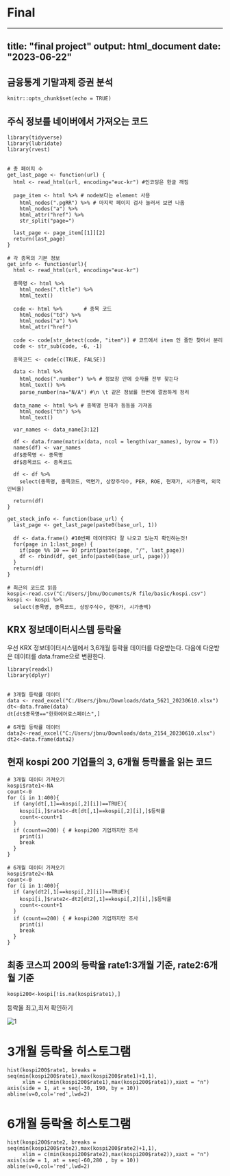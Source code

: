 # Final

---
title: "final project"
output: html_document
date: "2023-06-22"
---
## 금융통계 기말과제 증권 분석
```{r setup, include=FALSE}
knitr::opts_chunk$set(echo = TRUE)
```

## 주식 정보를 네이버에서 가져오는 코드
```
library(tidyverse)
library(lubridate)
library(rvest) 


# 총 페이지 수
get_last_page <- function(url) {
  html <- read_html(url, encoding="euc-kr") #인코딩은 한글 깨짐
  
  page_item <- html %>% # node보다는 element 사용
    html_nodes(".pgRR") %>% # 마지막 페이지 검사 눌러서 보면 나옴
    html_nodes("a") %>%
    html_attr("href") %>% 
    str_split("page=") 
  
  last_page <- page_item[[1]][2]
  return(last_page)
}

# 각 종목의 기본 정보  
get_info <- function(url){
  html <- read_html(url, encoding="euc-kr")
  
  종목명 <- html %>%
    html_nodes(".tltle") %>%
    html_text()
  
  code <- html %>%       # 종목 코드
    html_nodes("td") %>%
    html_nodes("a") %>%
    html_attr("href")
  
  code <- code[str_detect(code, "item")] # 코드에서 item 인 줄만 찾아서 분리
  code <- str_sub(code, -6, -1)
  
  종목코드 <- code[c(TRUE, FALSE)]
  
  data <- html %>%
    html_nodes(".number") %>% # 정보창 안에 숫자를 전부 찾는다
    html_text() %>%
    parse_number(na="N/A") #\n \t 같은 정보를 한번에 깔끔하게 정리
  
  data_name <- html %>% # 종목명 현재가 등등을 가져옴
    html_nodes("th") %>%
    html_text() 
  
  var_names <- data_name[3:12]
  
  df <- data.frame(matrix(data, ncol = length(var_names), byrow = T))
  names(df) <- var_names
  df$종목명 <- 종목명   
  df$종목코드 <- 종목코드   
  
  df <- df %>%
    select(종목명, 종목코드, 액면가, 상장주식수, PER, ROE, 현재가, 시가총액, 외국인비율)
  
  return(df)
}

get_stock_info <- function(base_url) {
  last_page <- get_last_page(paste0(base_url, 1))
  
  df <- data.frame() #10번째 데이터마다 잘 나오고 있는지 확인하는것!
  for(page in 1:last_page) {
    if(page %% 10 == 0) print(paste(page, "/", last_page))
    df <- rbind(df, get_info(paste0(base_url, page)))
  }
  return(df)
}

# 최근의 코드로 읽음
kospi<-read.csv("C:/Users/jbnu/Documents/R file/basic/kospi.csv")
kospi <- kospi %>%
  select(종목명, 종목코드, 상장주식수, 현재가, 시가총액)
```
## 

## KRX 정보데이터시스템 등락율
우선 KRX 정보데이터시스템에서 3,6개월 등락율 데이터를 다운받는다.
다음에 다운받은 데이터를 data.frame으로 변환한다.

```{r}
library(readxl)
library(dplyr) 


# 3개월 등락률 데이터 
data <- read_excel("C:/Users/jbnu/Downloads/data_5621_20230610.xlsx")
dt<-data.frame(data)
dt[dt$종목명=="한화에어로스페이스",]

# 6개월 등락률 데이터
data2<-read_excel("C:/Users/jbnu/Downloads/data_2154_20230610.xlsx")
dt2<-data.frame(data2) 
```

## 현재 kospi 200 기업들의 3, 6개월 등락률을 읽는 코드
```
# 3개월 데이터 가져오기
kospi$rate1<-NA
count<-0
for (i in 1:400){
  if (any(dt[,1]==kospi[,2][i])==TRUE){
    kospi[i,]$rate1<-dt[dt[,1]==kospi[,2][i],]$등락률
    count<-count+1
  }
  if (count==200) { # kospi200 기업까지만 조사
    print(i)
    break
  }
}

# 6개월 데이터 가져오기
kospi$rate2<-NA
count<-0
for (i in 1:400){
  if (any(dt2[,1]==kospi[,2][i])==TRUE){
    kospi[i,]$rate2<-dt2[dt2[,1]==kospi[,2][i],]$등락률
    count<-count+1
  }
  if (count==200) { # kospi200 기업까지만 조사
    print(i)
    break
  }
}
```
## 최종 코스피 200의 등락율 rate1:3개월 기준, rate2:6개월 기준
```
kospi200<-kospi[!is.na(kospi$rate1),]
```
등락율 최고,최저 확인하기

![1](https://github.com/sjoon0305/Final/assets/126755986/b9e364e7-48c6-4d38-8bc9-18b59ec6754a)


# 3개월 등락율 히스토그램
```
hist(kospi200$rate1, breaks = seq(min(kospi200$rate1),max(kospi200$rate1)+1,1),
     xlim = c(min(kospi200$rate1),max(kospi200$rate1)),xaxt = "n")
axis(side = 1, at = seq(-30, 190, by = 10))
abline(v=0,col='red',lwd=2)
```
# 6개월 등락율 히스토그램
```
hist(kospi200$rate2, breaks = seq(min(kospi200$rate2),max(kospi200$rate2)+1,1),
     xlim = c(min(kospi200$rate2),max(kospi200$rate2)),xaxt = "n")
axis(side = 1, at = seq(-60,280 , by = 10))
abline(v=0,col='red',lwd=2)
```

